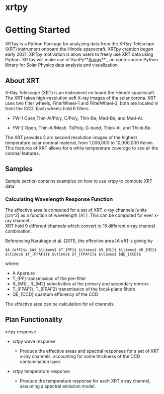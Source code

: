 # xrtpy


Getting Started
===============

XRTpy is a Python Package for analyzing data from the X-Ray Telescope (XRT)
instrument onboard the Hinode spacecraft. XRTpy creation began early 2021. 
XRTpy motivation is allow users to freely use XRT data using Python. 
XRTpy will make use of SunPy**[Sunpy](https://sunpy.org/)** , an 
open-source Python library for Solar Physics data analysis and visualization.


About XRT
---------

X-Ray Telescope (XRT) is an instrument on board the Hinode spacescaft. The
XRT takes high-resolution soft X-ray images of the solar corona. XRT uses
two filter wheels, FilterWheel-1 and FilterWheel-2, both are located in 
front the CCD. Each wheels hold 6 filters. 

- FW-1 Open,Thin-Al/Poly, C/Poly, Thin-Be, Med-Be, and Med-Al.
 
- FW-2 Open, Thin-Al/Mesh, Ti/Poly, G-band, Thick-Al, and  Thick-Be. 

The XRT provides 2 arc second resolution images of the highest
temperature solar coronal material, from 1,000,000 to 10,000,000 Kelvin.
This features of XRT allows for a while temperature coverage to see all 
the coronal features. 


Samples 
-------
Sample section contains examples on how to use xrtpy to compute XRT data


### Calculating Wavelength Response Function


The effective area is computed for a set of XRT x-ray channels [units [cm^2]
as a function of wavelength [A] ]. This can be computed for ever x-ray channel.  
XRT hold 9 different channels which convert to 15 different x-ray channel combination. 


Referencing Narukage et al. (2011), the effective area [A eff] is giving by 

	$A_{eff}$= $A$ $\times$ $T_{PF}$ $\times$ $R_{M1}$ $\times$ $R_{M2}$ $\times$ $T_{FPAF1}$ $\times$ $T_{FPAF2}$ $\times$ $QE_{CCD}$

where: 
- A Aperture
- T_{PF} transmission of the pre-filter
- R_{M1} , R_{M2} selectivities at the primary and secondary mirrors
- T_{FPAF1}, T_{FPAF2} transmission of the focal-plane filters 
- QE_{CCD} quantum efficiency of the CCD


The effective area can be calculation for all channels. 




Plan Functionality
------------------

xrtpy response
 
- xrtpy wave response 

	- Produce the effective areas and spectral responses for a set of 
	  XRT x-ray channels, accounting for some thickness of the CCD
	  contamination layer. 
	
- xrtpy temperature response
 
	- Produce the temperature response for each XRT x-ray channel,
	  assuming a spectral emission model. 


